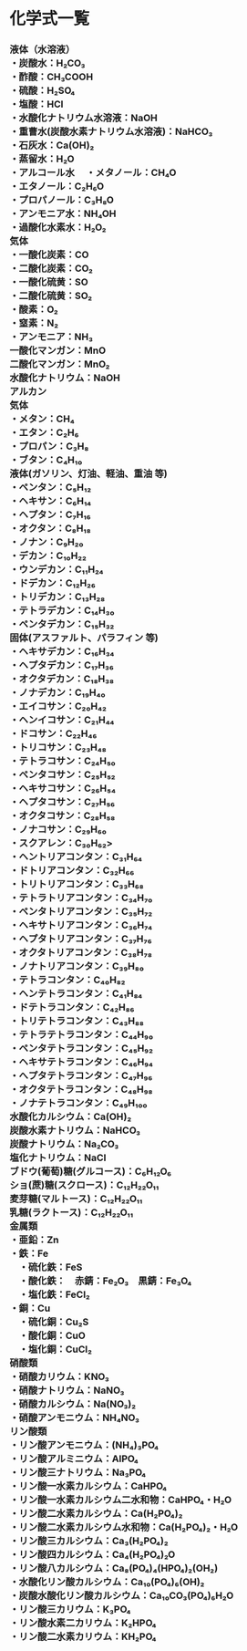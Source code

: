 <html lang="ja">
  <head>
    <meta charset="UTF-8">
    <meta name="viewport" content="width=device-width, initial-scale=1.0">
    <title>化学式</title>
    <style>
      h2 {
        color: black
      }
      body {
        background: white
        font-family:'ＭＳ Ｐゴシック','メイリオ','ヒラギノ角ゴ Pro W3',sans-serif;
      }
    </style>
  </head>
<body>
  <h1>化学式一覧</h1>
  <h3>
  液体（水溶液）<br>
  ・炭酸水：H₂CO₃<br>
  ・酢酸：CH₃COOH<br>
  ・硫酸：H₂SO₄<br>
  ・塩酸：HCl<br>
  ・水酸化ナトリウム水溶液：NaOH<br>
  ・重曹水(炭酸水素ナトリウム水溶液)：NaHCO₃<br>
  ・石灰水：Ca(OH)₂<br>
  ・蒸留水：H₂O<br>
  ・アルコール水
  　・メタノール：CH₄O<br>
    ・エタノール：C₂H₆O<br>
    ・プロパノール：C₃H₈O<br>
  ・アンモニア水：NH₄OH<br>
  ・過酸化水素水：H₂O₂<br>
  気体<br>
  ・一酸化炭素：CO<br>
  ・二酸化炭素：CO₂<br>
  ・一酸化硫黄：SO<br>
  ・二酸化硫黄：SO₂<br>
  ・酸素：O₂<br>
  ・窒素：N₂<br>
  ・アンモニア：NH₃<br>
  一酸化マンガン：MnO<br>
  二酸化マンガン：MnO₂<br>
  水酸化ナトリウム：NaOH<br>
  アルカン<br>
    気体<br>
  ・メタン：CH₄<br>
  ・エタン：C₂H₆<br>
  ・プロパン：C₃H₈<br>
    ・ブタン：C₄H₁₀<br>
    液体(ガソリン、灯油、軽油、重油 等)<br>
    ・ペンタン：C₅H₁₂<br>
    ・ヘキサン：C₆H₁₄<br>
    ・ヘプタン：C₇H₁₆<br>
    ・オクタン：C₈H₁₈<br>
    ・ノナン：C₉H₂₀<br>
    ・デカン：C₁₀H₂₂<br>
    ・ウンデカン：C₁₁H₂₄<br>
    ・ドデカン：C₁₂H₂₆<br>
    ・トリデカン：C₁₃H₂₈<br>
    ・テトラデカン：C₁₄H₃₀<br>
    ・ペンタデカン：C₁₅H₃₂<br>
    固体(アスファルト、パラフィン 等)<br>
    ・ヘキサデカン：C₁₆H₃₄<br>
    ・ヘプタデカン：C₁₇H₃₆<br>
    ・オクタデカン：C₁₈H₃₈<br>
    ・ノナデカン：C₁₉H₄₀<br>
    ・エイコサン：C₂₀H₄₂<br>
    ・ヘンイコサン：C₂₁H₄₄<br>
    ・ドコサン：C₂₂H₄₆<br>
    ・トリコサン：C₂₃H₄₈<br>
    ・テトラコサン：C₂₄H₅₀<br>
    ・ペンタコサン：C₂₅H₅₂<br>
    ・ヘキサコサン：C₂₆H₅₄<br>
    ・ヘプタコサン：C₂₇H₅₆<br>
    ・オクタコサン：C₂₈H₅₈<br>
    ・ノナコサン：C₂₉H₆₀<br>
    ・スクアレン：C₃₀H₆₂><br>
    ・ヘントリアコンタン：C₃₁H₆₄<br>
    ・ドトリアコンタン：C₃₂H₆₆<br>
    ・トリトリアコンタン：C₃₃H₆₈<br>
    ・テトラトリアコンタン：C₃₄H₇₀<br>
    ・ペンタトリアコンタン：C₃₅H₇₂<br>
    ・ヘキサトリアコンタン：C₃₆H₇₄<br>
    ・ヘプタトリアコンタン：C₃₇H₇₆<br>
    ・オクタトリアコンタン：C₃₈H₇₈<br>
    ・ノナトリアコンタン：C₃₉H₈₀<br>
    ・テトラコンタン：C₄₀H₈₂<br>
    ・ヘンテトラコンタン：C₄₁H₈₄<br>
    ・ドテトラコンタン：C₄₂H₈₆<br>
    ・トリテトラコンタン：C₄₃H₈₈<br>
    ・テトラテトラコンタン：C₄₄H₉₀<br>
    ・ペンタテトラコンタン：C₄₅H₉₂<br>
    ・ヘキサテトラコンタン：C₄₆H₉₄<br>
    ・へプタテトラコンタン：C₄₇H₉₆<br>
    ・オクタテトラコンタン：C₄₈H₉₈<br>
    ・ノナテトラコンタン：C₄₉H₁₀₀<br>
  水酸化カルシウム：Ca(OH)₂<br>
  炭酸水素ナトリウム：NaHCO₃<br>
  炭酸ナトリウム：Na₂CO₃<br>
  塩化ナトリウム：NaCl<br>
ブドウ(葡萄)糖(グルコース)：C₆H₁₂O₆<br>
  ショ(蔗)糖(スクロース)：C₁₂H₂₂O₁₁<br>
  麦芽糖(マルトース)：C₁₂H₂₂O₁₁<br>
  乳糖(ラクトース)：C₁₂H₂₂O₁₁<br>
  金属類<br>
・亜鉛：Zn<br>
  ・鉄：Fe<br>
  　・硫化鉄：FeS<br>
  　・酸化鉄：　赤錆：Fe₂O₃　黒錆：Fe₃O₄<br>
  　・塩化鉄：FeCl₂<br>
  ・銅：Cu<br>
  　・硫化銅：Cu₂S<br>
  　・酸化銅：CuO<br>
  　・塩化銅：CuCl₂<br>
  硝酸類<br>
  ・硝酸カリウム：KNO₃<br>
  ・硝酸ナトリウム：NaNO₃<br>
  ・硝酸カルシウム：Na(NO₃)₂<br>
  ・硝酸アンモニウム：NH₄NO₃<br>
  リン酸類<br>
  ・リン酸アンモニウム：(NH₄)₃PO₄<br>
  ・リン酸アルミニウム：AlPO₄<br>
  ・リン酸三ナトリウム：Na₃PO₄<br>
  ・リン酸一水素カルシウム：CaHPO₄<br>
  ・リン酸一水素カルシウム二水和物：CaHPO₄・H₂O<br>
  ・リン酸二水素カルシウム：Ca(H₂PO₄)₂<br>
  ・リン酸二水素カルシウム水和物：Ca(H₂PO₄)₂・H₂O<br>
  ・リン酸三カルシウム：Ca₃(H₂PO₄)₂<br>
  ・リン酸四カルシウム：Ca₄(H₂PO₄)₂O<br>
  ・リン酸八カルシウム：Ca₈(PO₄)₄(HPO₄)₂(OH₂)<br>
  ・水酸化リン酸カルシウム：Ca₁₀(PO₄)₆(OH)₂<br>
  ・炭酸水酸化リン酸カルシウム：Ca₁₀CO₃(PO₄)₆H₂O<br>
  ・リン酸三カリウム：K₃PO₄<br>
  ・リン酸水素二カリウム：K₂HPO₄<br>
  ・リン酸二水素カリウム：KH₂PO₄<br>
  </h3>
</body>
</html>
